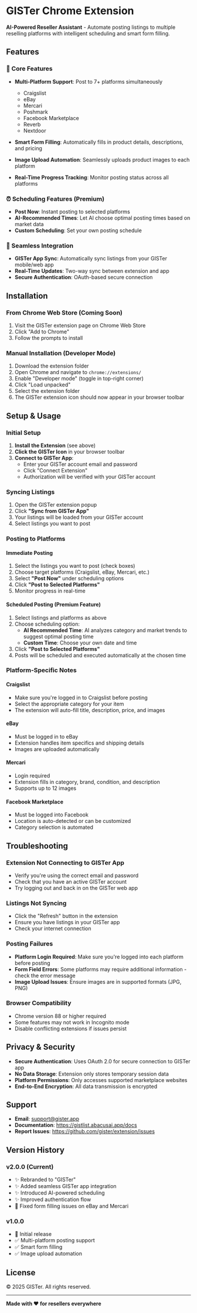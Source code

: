 
# GISTer Chrome Extension

**AI-Powered Reseller Assistant** - Automate posting listings to multiple reselling platforms with intelligent scheduling and smart form filling.

## Features

### 🚀 Core Features
- **Multi-Platform Support**: Post to 7+ platforms simultaneously
  - Craigslist
  - eBay
  - Mercari
  - Poshmark
  - Facebook Marketplace
  - Reverb
  - Nextdoor

- **Smart Form Filling**: Automatically fills in product details, descriptions, and pricing
- **Image Upload Automation**: Seamlessly uploads product images to each platform
- **Real-Time Progress Tracking**: Monitor posting status across all platforms

### ⏰ Scheduling Features (Premium)
- **Post Now**: Instant posting to selected platforms
- **AI-Recommended Times**: Let AI choose optimal posting times based on market data
- **Custom Scheduling**: Set your own posting schedule

### 🔄 Seamless Integration
- **GISTer App Sync**: Automatically sync listings from your GISTer mobile/web app
- **Real-Time Updates**: Two-way sync between extension and app
- **Secure Authentication**: OAuth-based secure connection

## Installation

### From Chrome Web Store (Coming Soon)
1. Visit the GISTer extension page on Chrome Web Store
2. Click "Add to Chrome"
3. Follow the prompts to install

### Manual Installation (Developer Mode)
1. Download the extension folder
2. Open Chrome and navigate to `chrome://extensions/`
3. Enable "Developer mode" (toggle in top-right corner)
4. Click "Load unpacked"
5. Select the extension folder
6. The GISTer extension icon should now appear in your browser toolbar

## Setup & Usage

### Initial Setup
1. **Install the Extension** (see above)
2. **Click the GISTer Icon** in your browser toolbar
3. **Connect to GISTer App**:
   - Enter your GISTer account email and password
   - Click "Connect Extension"
   - Authorization will be verified with your GISTer account

### Syncing Listings
1. Open the GISTer extension popup
2. Click **"Sync from GISTer App"**
3. Your listings will be loaded from your GISTer account
4. Select listings you want to post

### Posting to Platforms

#### Immediate Posting
1. Select the listings you want to post (check boxes)
2. Choose target platforms (Craigslist, eBay, Mercari, etc.)
3. Select **"Post Now"** under scheduling options
4. Click **"Post to Selected Platforms"**
5. Monitor progress in real-time

#### Scheduled Posting (Premium Feature)
1. Select listings and platforms as above
2. Choose scheduling option:
   - **AI Recommended Time**: AI analyzes category and market trends to suggest optimal posting time
   - **Custom Time**: Choose your own date and time
3. Click **"Post to Selected Platforms"**
4. Posts will be scheduled and executed automatically at the chosen time

### Platform-Specific Notes

#### Craigslist
- Make sure you're logged in to Craigslist before posting
- Select the appropriate category for your item
- The extension will auto-fill title, description, price, and images

#### eBay
- Must be logged in to eBay
- Extension handles item specifics and shipping details
- Images are uploaded automatically

#### Mercari
- Login required
- Extension fills in category, brand, condition, and description
- Supports up to 12 images

#### Facebook Marketplace
- Must be logged into Facebook
- Location is auto-detected or can be customized
- Category selection is automated

## Troubleshooting

### Extension Not Connecting to GISTer App
- Verify you're using the correct email and password
- Check that you have an active GISTer account
- Try logging out and back in on the GISTer web app

### Listings Not Syncing
- Click the "Refresh" button in the extension
- Ensure you have listings in your GISTer app
- Check your internet connection

### Posting Failures
- **Platform Login Required**: Make sure you're logged into each platform before posting
- **Form Field Errors**: Some platforms may require additional information - check the error message
- **Image Upload Issues**: Ensure images are in supported formats (JPG, PNG)

### Browser Compatibility
- Chrome version 88 or higher required
- Some features may not work in Incognito mode
- Disable conflicting extensions if issues persist

## Privacy & Security

- **Secure Authentication**: Uses OAuth 2.0 for secure connection to GISTer app
- **No Data Storage**: Extension only stores temporary session data
- **Platform Permissions**: Only accesses supported marketplace websites
- **End-to-End Encryption**: All data transmission is encrypted

## Support

- **Email**: support@gister.app
- **Documentation**: https://gistlist.abacusai.app/docs
- **Report Issues**: https://github.com/gister/extension/issues

## Version History

### v2.0.0 (Current)
- ✨ Rebranded to "GISTer"
- ✨ Added seamless GISTer app integration
- ✨ Introduced AI-powered scheduling
- ✨ Improved authentication flow
- 🐛 Fixed form filling issues on eBay and Mercari

### v1.0.0
- 🎉 Initial release
- ✅ Multi-platform posting support
- ✅ Smart form filling
- ✅ Image upload automation

## License

© 2025 GISTer. All rights reserved.

---

**Made with ❤️ for resellers everywhere**
